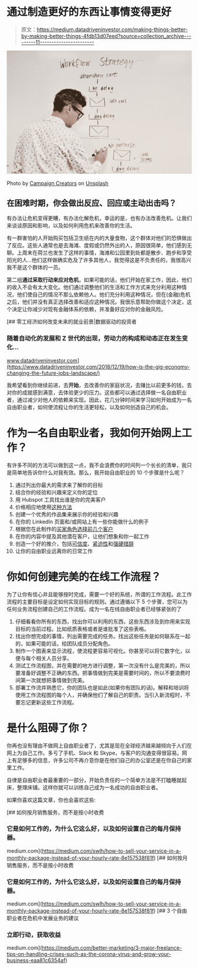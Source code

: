# 通过制造更好的东西让事情变得更好

> 原文：<https://medium.datadriveninvestor.com/making-things-better-by-making-better-things-4fdb13d07eed?source=collection_archive---------11----------------------->

![](img/392767e37b2bc87d9032a4185622a976.png)

Photo by [Campaign Creators](https://unsplash.com/@campaign_creators?utm_source=unsplash&utm_medium=referral&utm_content=creditCopyText) on [Unsplash](https://unsplash.com/s/photos/workflow?utm_source=unsplash&utm_medium=referral&utm_content=creditCopyText)

## 在困难时期，你会做出反应、回应或主动出击吗？

有办法让危机变得更糟，有办法化解危机，幸运的是，也有办法改善危机。让我们来谈谈原因和影响，以及如何利用危机来改善你的生活。

有一群害怕的人开始购买包括卫生纸在内的大量食物，这个群体对他们的恐惧做出了反应。这些人通常也是去海滩、度假或仍然外出的人，原因很简单，他们感到无聊。上周末在荷兰也发生了这样的事情，海滩和公园里到处都是散步、跑步和享受阳光的人…他们这样做确实危及了许多其他人，我觉得这是不负责任的，我很高兴我不是这个群体的一员。

第二组**通过采取行动来应对危机**，如果可能的话，他们开始在家工作，因此，他们的收入不会有太大变化。他们通过调整他们的生活和工作方式来充分利用这种情况，他们使自己的情况不那么依赖他人。他们充分利用这种情况，但在(金融)危机之后，他们并没有真正选择改善和适应这种情况。我很乐意帮助你做这个决定，这个决定让你减少对现有金融体系的依赖，并准备好应对你的金融风险。

[](https://www.datadriveninvestor.com/2018/12/19/how-is-the-gig-economy-changing-the-future-jobs-landscape/) [## 零工经济如何改变未来的就业前景|数据驱动的投资者

### 随着自动化的发展和 Z 世代的出现，劳动力的构成和动态正在发生变化…

www.datadriveninvestor.com](https://www.datadriveninvestor.com/2018/12/19/how-is-the-gig-economy-changing-the-future-jobs-landscape/) 

我希望看到你继续前进，去**开始**，去改善你的家庭状况，去赚比以前更多的钱，去对你的成就感到满意，去体验更少的压力。这些都可以通过选择做一名自由职业者，通过减少对他人的依赖来实现。因此，花几分钟时间来学习如何开始成为一名自由职业者，如何使流程让你的生活更轻松，以及如何创造自己的机会。

# 作为一名自由职业者，我如何开始网上工作？

有许多不同的方法可以做到这一点，我不会浪费你的时间列一个长长的清单，我只是简单地告诉你什么对我有效。那么，我开始自由职业的 10 个步骤是什么呢？

1.  通过列出你最大的需求来了解你的目标
2.  结合你的经验和兴趣来定义你的定位
3.  用 Hubspot 工具找出谁是你的完美客户
4.  价格相应地使用[这种方法](https://medium.com/better-marketing/the-7-basic-pricing-strategies-c44563547e12)
5.  创建一个优秀的作品集来展示你的经验和兴趣
6.  在你的 LinkedIn 页面和/或网站上有一些你能做什么的例子
7.  根据您在此制作的[买家角色选择前几个客户](https://medium.com/swlh/how-to-create-the-perfect-buyer-persona-in-7-steps-using-the-hubspot-tool-4424f4db58fb)
8.  在你的内容中提及其他潜在客户，让他们想象和你一起工作
9.  创造一个好的推介，包括[可信度](https://medium.com/better-marketing/how-do-you-incorporate-credibility-in-your-sales-pitch-847e6bd844d1)、[紧迫性](https://medium.com/better-marketing/how-to-incorporate-urgency-in-your-sales-pitch-fdc876d81e01)和[强硬措辞](https://medium.com/swlh/how-i-stopped-using-weak-language-and-got-my-confidence-and-self-respect-back-as-a-result-452f84c05d83)
10.  让你的自由职业远离你的日常工作

# 你如何创建完美的在线工作流程？

为了让你有信心并且能够按时完成，需要一个好的系统，所谓的工作流程。此工作流程的主要目标是设定如何实现目标的规则。通过遵循以下 5 个步骤，您可以为任何业务流程创建自己的工作流程。成为一名在线自由职业者已经够紧张的了

1.  仔细看看你所有的东西，找出你可以利用的东西，这些东西涉及到你用来实现目标的当前过程。比如纸质表格或者是谁批准了这些表格。
2.  找出你想完成的事情，列出需要完成的任务。找出这些任务是如何联系在一起的，如果可能的话，给团队成员分配角色。
3.  制作一个图表来显示流程，使流程更容易可视化。你甚至可以将它数字化，以便与每个相关人员分享。
4.  测试工作流程图，并在需要的地方进行调整，第一次没有什么是完美的，所以要准备好调整不正确的东西。把事情做到完美是需要时间的，所以不要浪费时间第一次就想把事情做到完美。
5.  部署工作流并熟悉它，你的团队也是如此(如果你有团队的话)。解释和培训将使用工作流程图的每个人，并确保他们了解自己的职责。当引入新流程时，不要忘记更新这些工作流程。

# 是什么阻碍了你？

你再也没有理由不做网上自由职业者了，尤其是现在全球经济越来越倾向于人们在网上为自己工作。多亏了手机、Slack 和 Skype，与客户的沟通变得很容易。网上有足够多的信息，许多公司不再介意你是在他们自己的办公室还是在你自己的家里工作。

自律是自由职业者最重要的一部分，开始负责任的一个简单方法是不打瞌睡就起床，整理床铺。这样你就可以训练自己成为一名成功的自由职业者。

如果你喜欢这篇文章，你也会喜欢这些:

[](https://medium.com/swlh/how-to-sell-your-service-in-a-monthly-package-instead-of-your-hourly-rate-8e157538f81f) [## 如何按月销售服务，而不是按小时收费

### 它是如何工作的，为什么它这么好，以及如何设置自己的每月保持器。

medium.com](https://medium.com/swlh/how-to-sell-your-service-in-a-monthly-package-instead-of-your-hourly-rate-8e157538f81f) [](https://medium.com/swlh/how-to-sell-your-service-in-a-monthly-package-instead-of-your-hourly-rate-8e157538f81f) [## 如何按月销售服务，而不是按小时收费

### 它是如何工作的，为什么它这么好，以及如何设置自己的每月保持器。

medium.com](https://medium.com/swlh/how-to-sell-your-service-in-a-monthly-package-instead-of-your-hourly-rate-8e157538f81f) [](https://medium.com/better-marketing/3-major-freelance-tips-on-handling-crises-such-as-the-corona-virus-and-grow-your-business-eaa81c6354af) [## 3 个自由职业者在危机中发展业务的建议

### 立即行动，获取收益

medium.com](https://medium.com/better-marketing/3-major-freelance-tips-on-handling-crises-such-as-the-corona-virus-and-grow-your-business-eaa81c6354af)